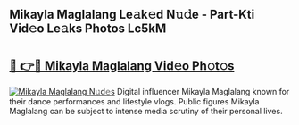 ## Mikayla Maglalang Le𝚊k𝚎d N𝚞𝚍e - Part-Kti Vid𝚎o Le𝚊ks Photos Lc5kM

# <h2><a href="http://fbbqkh3.evod.top/?m=Mikayla+Maglalang">🔗 👉🔴 Mikayla Maglalang Vid𝚎o Ph𝚘t𝚘s</a></h2>

[![Mikayla Maglalang N𝚞d𝚎s](https://i.imgur.com/8V9OHl7.gif)](http://fbbqkh3.evod.top/?m=Mikayla+Maglalang)
Digital influencer Mikayla Maglalang known for their dance performances and lifestyle vlogs. Public figures Mikayla Maglalang can be subject to intense media scrutiny of their personal lives. 
